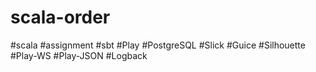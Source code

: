 # scala-order
#scala #assignment #sbt #Play #PostgreSQL #Slick #Guice #Silhouette #Play-WS #Play-JSON #Logback
